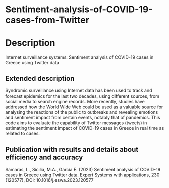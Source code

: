 # Sentiment-analysis-of-COVID-19-cases-from-Twitter
# Description
Internet surveillance systems: Sentiment analysis of COVID-19 cases in Greece using Twitter data
## Extended description
Syndromic surveillance using Internet data has been used to track and forecast epidemics for the last two decades, using different sources, from social media to search engine records. More recently, studies have addressed how the World Wide Web could be used as a valuable source for analysing the reactions of the public to outbreaks and revealing emotions and sentiment impact from certain events, notably that of pandemics.
This code aims to evaluate the capability of Twitter messages (tweets) in estimating the sentiment impact of COVID-19 cases in Greece in real time as related to cases.
## Publication with results and details about efficiency and accuracy
Samaras, L., Sicilia, M.A., García E. (2023) Sentiment analysis of COVID-19 cases in Greece using Twitter data. Expert Systems with applications, 230 (120577), DOI: 10.1016/j.eswa.2023.120577
